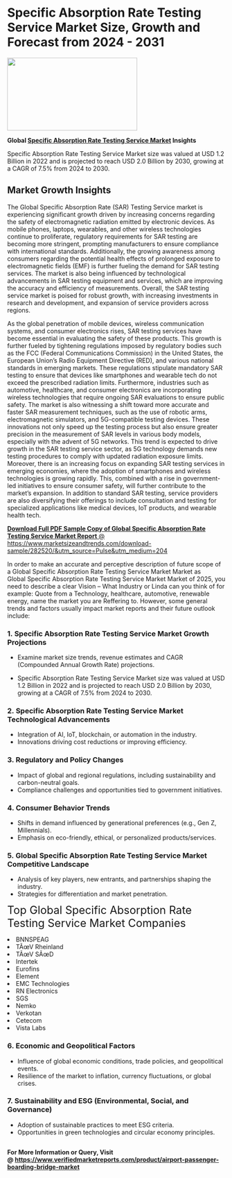<H1>Specific Absorption Rate Testing Service Market Size, Growth and Forecast from 2024 - 2031</H1><img class="aligncenter size-medium wp-image-584254" src="https://thirdeyenews.in/wp-content/uploads/2024/09/Global-Market-Research-300x168.jpeg" alt="" width="300" height="168" /><p><strong>Global&nbsp;<a href="https://www.marketsizeandtrends.com/download-sample/282520/&amp;utm_source=Pulse&amp;utm_medium=204">Specific Absorption Rate Testing Service Market</a> Insights</strong></p><p>Specific Absorption Rate Testing Service Market size was valued at USD 1.2 Billion in 2022 and is projected to reach USD 2.0 Billion by 2030, growing at a CAGR of 7.5% from 2024 to 2030.</p><p><h2>Market Growth Insights</h2> <p>The Global Specific Absorption Rate (SAR) Testing Service market is experiencing significant growth driven by increasing concerns regarding the safety of electromagnetic radiation emitted by electronic devices. As mobile phones, laptops, wearables, and other wireless technologies continue to proliferate, regulatory requirements for SAR testing are becoming more stringent, prompting manufacturers to ensure compliance with international standards. Additionally, the growing awareness among consumers regarding the potential health effects of prolonged exposure to electromagnetic fields (EMF) is further fueling the demand for SAR testing services. The market is also being influenced by technological advancements in SAR testing equipment and services, which are improving the accuracy and efficiency of measurements. Overall, the SAR testing service market is poised for robust growth, with increasing investments in research and development, and expansion of service providers across regions. </p> <p><a href="#"></a></p> <p>As the global penetration of mobile devices, wireless communication systems, and consumer electronics rises, SAR testing services have become essential in evaluating the safety of these products. This growth is further fueled by tightening regulations imposed by regulatory bodies such as the FCC (Federal Communications Commission) in the United States, the European Union’s Radio Equipment Directive (RED), and various national standards in emerging markets. These regulations stipulate mandatory SAR testing to ensure that devices like smartphones and wearable tech do not exceed the prescribed radiation limits. Furthermore, industries such as automotive, healthcare, and consumer electronics are incorporating wireless technologies that require ongoing SAR evaluations to ensure public safety. The market is also witnessing a shift toward more accurate and faster SAR measurement techniques, such as the use of robotic arms, electromagnetic simulators, and 5G-compatible testing devices. These innovations not only speed up the testing process but also ensure greater precision in the measurement of SAR levels in various body models, especially with the advent of 5G networks. This trend is expected to drive growth in the SAR testing service sector, as 5G technology demands new testing procedures to comply with updated radiation exposure limits. Moreover, there is an increasing focus on expanding SAR testing services in emerging economies, where the adoption of smartphones and wireless technologies is growing rapidly. This, combined with a rise in government-led initiatives to ensure consumer safety, will further contribute to the market’s expansion. In addition to standard SAR testing, service providers are also diversifying their offerings to include consultation and testing for specialized applications like medical devices, IoT products, and wearable health tech.</p> <p><a href="#"></p><p><span class=""><strong>Download Full PDF Sample Copy of Global Specific Absorption Rate Testing Service Market Report</strong> @ <a href="https://www.marketsizeandtrends.com/download-sample/282520/&amp;utm_source=Pulse&amp;utm_medium=204" target="_blank">https://www.marketsizeandtrends.com/download-sample/282520/&amp;utm_source=Pulse&amp;utm_medium=204</a></span></p><p>In order to make an accurate and perceptive description of future scope of a Global&nbsp;Specific Absorption Rate Testing Service Market Market as Global&nbsp;Specific Absorption Rate Testing Service Market Market of 2025, you need to describe a clear Vision &ndash; What Industry or Linda can you think of for example: Quote from a Technology, healthcare, automotive, renewable energy, name the market you are Reffering to. However, some general trends and factors usually impact market reports and their future outlook include:</p><h3>1.&nbsp;<strong>Specific Absorption Rate Testing Service Market Growth Projections</strong></h3><ul><li>Examine market size trends, revenue estimates and CAGR (Compounded Annual Growth Rate) projections.</li><li><p>Specific Absorption Rate Testing Service Market size was valued at USD 1.2 Billion in 2022 and is projected to reach USD 2.0 Billion by 2030, growing at a CAGR of 7.5% from 2024 to 2030.</p></li></ul><h3>2.&nbsp;<strong>Specific Absorption Rate Testing Service Market Technological Advancements</strong></h3><ul><li>Integration of AI, IoT, blockchain, or automation in the industry.</li><li>Innovations driving cost reductions or improving efficiency.</li></ul><h3>3.&nbsp;<strong>Regulatory and Policy Changes</strong></h3><ul><li>Impact of global and regional regulations, including sustainability and carbon-neutral goals.</li><li>Compliance challenges and opportunities tied to government initiatives.</li></ul><h3>4.&nbsp;<strong>Consumer Behavior Trends</strong></h3><ul><li>Shifts in demand influenced by generational preferences (e.g., Gen Z, Millennials).</li><li>Emphasis on eco-friendly, ethical, or personalized products/services.</li></ul><h3>5.&nbsp;<strong>Global Specific Absorption Rate Testing Service Market Competitive Landscape</strong></h3><ul><li>Analysis of key players, new entrants, and partnerships shaping the industry.</li><li>Strategies for differentiation and market penetration.</li></ul><p data-pm-slice="1 1 []"><span style="color: inherit; font-family: inherit; font-size: 25px;">Top Global Specific Absorption Rate Testing Service Market Companies</span></p><div class="" data-test-id=""><p><li>BNNSPEAG</li><li> TÃœV Rheinland</li><li> TÃœV SÃœD</li><li> Intertek</li><li> Eurofins</li><li> Element</li><li> EMC Technologies</li><li> RN Electronics</li><li> SGS</li><li> Nemko</li><li> Verkotan</li><li> Cetecom</li><li> Vista Labs</li></p></div><h3>6.&nbsp;<strong>Economic and Geopolitical Factors</strong></h3><ul><li>Influence of global economic conditions, trade policies, and geopolitical events.</li><li>Resilience of the market to inflation, currency fluctuations, or global crises.</li></ul><h3>7.&nbsp;<strong>Sustainability and ESG (Environmental, Social, and Governance)</strong></h3><ul><li>Adoption of sustainable practices to meet ESG criteria.</li><li>Opportunities in green technologies and circular economy principles.</li></ul><h2><strong style="font-size: 14px;">For More Information or Query, Visit @&nbsp;</strong><a style="background-color: #ffffff; font-size: 14px;" href="https://www.marketsizeandtrends.com/report/specific-absorption-rate-testing-service-market/" target="_blank">https://www.verifiedmarketreports.com/product/airport-passenger-boarding-bridge-market</a></h2>
